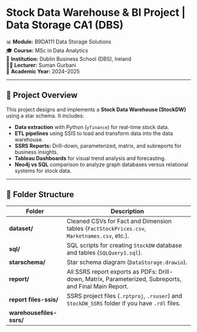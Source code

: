 # Stock Data Warehouse & BI Project | Data Storage CA1 (DBS)

📊 **Module:** B9DA111 Data Storage Solutions  
🎓 **Course:** MSc in Data Analytics  
🏫 **Institution:** Dublin Business School (DBS), Ireland  
👨‍🏫 **Lecturer:** Suman Gurbani  
📅 **Academic Year:** 2024–2025

---

## 📑 Project Overview

This project designs and implements a **Stock Data Warehouse (StockDW)** using a star schema. It includes:
- **Data extraction** with Python (`yfinance`) for real-time stock data.
- **ETL pipelines** using SSIS to load and transform data into the data warehouse.
- **SSRS Reports:** Drill-down, parameterized, matrix, and subreports for business insights.
- **Tableau Dashboards** for visual trend analysis and forecasting.
- **Neo4j vs SQL** comparison to analyze graph databases versus relational systems for stock data.

---

## 📂 Folder Structure

| Folder | Description |
|--------|-------------|
| **dataset/** | Cleaned CSVs for Fact and Dimension tables (`FactStockPrices.csv`, `Marketnames.csv`, etc.). |
| **sql/** | SQL scripts for creating `StockDW` database and tables (`SQLQuery1.sql`). |
| **starschema/** | Star schema diagram (`DataStorage.drawio`). |
| **report/** | All SSRS report exports as PDFs: Drill-down, Matrix, Parameterized, Subreports, and Final Main Report. |
| **report files-ssis/** | SSRS project files (`.rptproj`, `.rsuser`) and `StockDW_SSRS` folder if you have `.rdl` files. |
| **warehousefiles-ssrs/**
